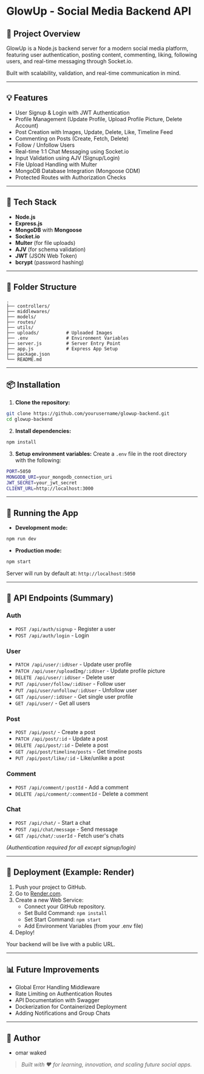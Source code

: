 # GlowUp - Social Media Backend API

## 📄 Project Overview
GlowUp is a Node.js backend server for a modern social media platform, featuring user authentication, posting content, commenting, liking, following users, and real-time messaging through Socket.io.

Built with scalability, validation, and real-time communication in mind.

---

## 💡 Features
- User Signup & Login with JWT Authentication
- Profile Management (Update Profile, Upload Profile Picture, Delete Account)
- Post Creation with Images, Update, Delete, Like, Timeline Feed
- Commenting on Posts (Create, Fetch, Delete)
- Follow / Unfollow Users
- Real-time 1:1 Chat Messaging using Socket.io
- Input Validation using AJV (Signup/Login)
- File Upload Handling with Multer
- MongoDB Database Integration (Mongoose ODM)
- Protected Routes with Authorization Checks

---

## 🔧 Tech Stack
- **Node.js**
- **Express.js**
- **MongoDB** with **Mongoose**
- **Socket.io**
- **Multer** (for file uploads)
- **AJV** (for schema validation)
- **JWT** (JSON Web Token)
- **bcrypt** (password hashing)

---

## 📂 Folder Structure
```
.
├── controllers/
├── middlewares/
├── models/
├── routes/
├── utils/
├── uploads/          # Uploaded Images
├── .env              # Environment Variables
├── server.js         # Server Entry Point
├── app.js            # Express App Setup
├── package.json
└── README.md
```

---

## 📦 Installation
1. **Clone the repository:**
```bash
git clone https://github.com/yourusername/glowup-backend.git
cd glowup-backend
```

2. **Install dependencies:**
```bash
npm install
```

3. **Setup environment variables:**
Create a `.env` file in the root directory with the following:
```bash
PORT=5050
MONGODB_URI=your_mongodb_connection_uri
JWT_SECRET=your_jwt_secret
CLIENT_URL=http://localhost:3000
```

---

## 🚀 Running the App
- **Development mode:**
```bash
npm run dev
```

- **Production mode:**
```bash
npm start
```

Server will run by default at: `http://localhost:5050`

---

## 🔗 API Endpoints (Summary)

### Auth
- `POST /api/auth/signup` - Register a user
- `POST /api/auth/login` - Login

### User
- `PATCH /api/user/:idUser` - Update user profile
- `PATCH /api/user/uploadImg/:idUser` - Update profile picture
- `DELETE /api/user/:idUser` - Delete user
- `PUT /api/user/follow/:idUser` - Follow user
- `PUT /api/user/unfollow/:idUser` - Unfollow user
- `GET /api/user/:idUser` - Get single user profile
- `GET /api/user/` - Get all users

### Post
- `POST /api/post/` - Create a post
- `PATCH /api/post/:id` - Update a post
- `DELETE /api/post/:id` - Delete a post
- `GET /api/post/timeline/posts` - Get timeline posts
- `PUT /api/post/like/:id` - Like/unlike a post

### Comment
- `POST /api/comment/:postId` - Add a comment
- `DELETE /api/comment/:commentId` - Delete a comment

### Chat
- `POST /api/chat/` - Start a chat
- `POST /api/chat/message` - Send message
- `GET /api/chat/:userId` - Fetch user's chats

_(Authentication required for all except signup/login)_

---

## 🚧 Deployment (Example: Render)

1. Push your project to GitHub.
2. Go to [Render.com](https://render.com/).
3. Create a new Web Service:
   - Connect your GitHub repository.
   - Set Build Command: `npm install`
   - Set Start Command: `npm start`
   - Add Environment Variables (from your .env file)
4. Deploy!

Your backend will be live with a public URL.

---

## 📊 Future Improvements
- Global Error Handling Middleware
- Rate Limiting on Authentication Routes
- API Documentation with Swagger
- Dockerization for Containerized Deployment
- Adding Notifications and Group Chats

---

## 🚀 Author
- omar waked

> _Built with ❤️ for learning, innovation, and scaling future social apps._

